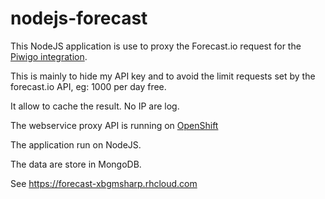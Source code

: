 # nodejs-forecast

This NodeJS application is use to proxy the Forecast.io request for the [Piwigo integration](http://piwigo.org/ext/extension_view.php?eid=795).

This is mainly to hide my API key and to avoid the limit requests set by the forecast.io API, eg: 1000 per day free.

It allow to cache the result. No IP are log.

The webservice proxy API is running on [OpenShift](https://www.openshift.com/)

The application run on NodeJS.

The data are store in MongoDB.

See https://forecast-xbgmsharp.rhcloud.com


